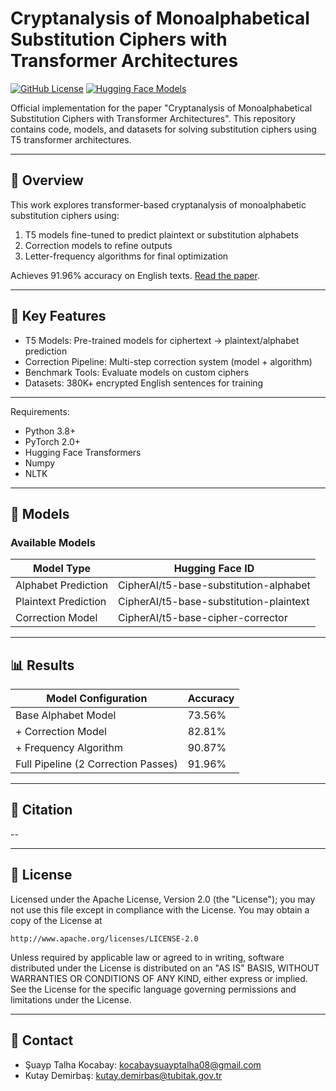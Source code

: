 # Cryptanalysis of Monoalphabetical Substitution Ciphers with Transformer Architectures

[![GitHub License](https://img.shields.io/badge/License-Apache%202.0-blue.svg)](LICENSE)
[![Hugging Face Models](https://img.shields.io/badge/🤗%20Hugging%20Face-Models-yellow)](https://huggingface.co/collections/Cipher-AI/substitution-cipher-solvers-6731ebd22f0f0d8e0e2e2e00)

Official implementation for the paper "Cryptanalysis of Monoalphabetical Substitution Ciphers with Transformer Architectures". This repository contains code, models, and datasets for solving substitution ciphers using T5 transformer architectures.

---

## 📖 Overview
This work explores transformer-based cryptanalysis of monoalphabetic substitution ciphers using:
1. T5 models fine-tuned to predict plaintext or substitution alphabets
2. Correction models to refine outputs
3. Letter-frequency algorithms for final optimization

Achieves 91.96% accuracy on English texts. [Read the paper](paper_link_placeholder).

---

## 🚀 Key Features
- T5 Models: Pre-trained models for ciphertext → plaintext/alphabet prediction
- Correction Pipeline: Multi-step correction system (model + algorithm)
- Benchmark Tools: Evaluate models on custom ciphers
- Datasets: 380K+ encrypted English sentences for training

---

Requirements:
- Python 3.8+
- PyTorch 2.0+
- Hugging Face Transformers
- Numpy
- NLTK

---

## 🧠 Models

### Available Models
| Model Type              | Hugging Face ID                          |
|-------------------------|------------------------------------------|
| Alphabet Prediction     | CipherAI/t5-base-substitution-alphabet   |
| Plaintext Prediction    | CipherAI/t5-base-substitution-plaintext  |
| Correction Model        | CipherAI/t5-base-cipher-corrector        |

---

## 📊 Results
| Model Configuration                 | Accuracy |
|-------------------------------------|----------|
| Base Alphabet Model                 | 73.56%   |
| + Correction Model                  | 82.81%   |
| + Frequency Algorithm               | 90.87%   |
| Full Pipeline (2 Correction Passes) | 91.96%   |

---

## 📜 Citation
--

---

## 📄 License
Licensed under the Apache License, Version 2.0 (the "License");
you may not use this file except in compliance with the License.
You may obtain a copy of the License at

    http://www.apache.org/licenses/LICENSE-2.0

Unless required by applicable law or agreed to in writing, software
distributed under the License is distributed on an "AS IS" BASIS,
WITHOUT WARRANTIES OR CONDITIONS OF ANY KIND, either express or implied.
See the License for the specific language governing permissions and
limitations under the License.

---

## 📧 Contact
- Şuayp Talha Kocabay: kocabaysuayptalha08@gmail.com
- Kutay Demirbaş: kutay.demirbas@tubitak.gov.tr
